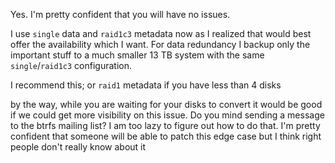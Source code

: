 Yes. I'm pretty confident that you will have no issues. 

I use `single` data and `raid1c3` metadata now as I realized that would best offer the availability which I want. For data redundancy I backup only the important stuff to a much smaller 13 TB system with the same `single`/`raid1c3` configuration. 

I recommend this; or `raid1` metadata if you have less than 4 disks

by the way, while you are waiting for your disks to convert it would be good if we could get more visibility on this issue. Do you mind sending a message to the btrfs mailing list? I am too lazy to figure out how to do that. I'm pretty confident that someone will be able to patch this edge case but I think right people don't really know about it
